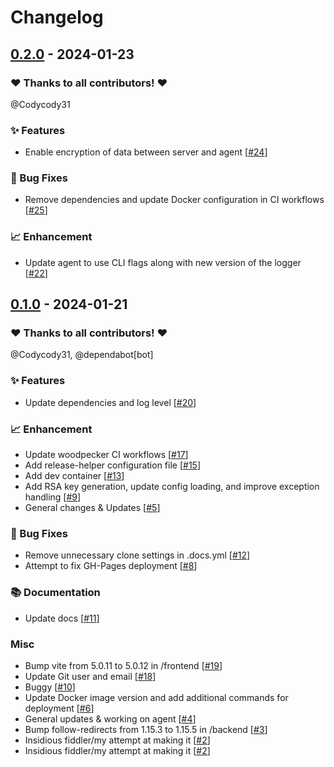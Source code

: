 # Changelog

## [0.2.0](https://github.com/VMGWARE/ContainerEchoes/releases/tag/0.2.0) - 2024-01-23

### ❤️ Thanks to all contributors! ❤️

@Codycody31

### ✨ Features

- Enable encryption of data between server and agent [[#24](https://github.com/VMGWARE/ContainerEchoes/pull/24)]

### 🐛 Bug Fixes

- Remove dependencies and update Docker configuration in CI workflows [[#25](https://github.com/VMGWARE/ContainerEchoes/pull/25)]

### 📈 Enhancement

- Update agent to use CLI flags along with new version of the logger [[#22](https://github.com/VMGWARE/ContainerEchoes/pull/22)]

## [0.1.0](https://github.com/VMGWARE/ContainerEchoes/releases/tag/0.1.0) - 2024-01-21

### ❤️ Thanks to all contributors! ❤️

@Codycody31, @dependabot[bot]

### ✨ Features

- Update dependencies and log level [[#20](https://github.com/VMGWARE/ContainerEchoes/pull/20)]

### 📈 Enhancement

- Update woodpecker CI workflows [[#17](https://github.com/VMGWARE/ContainerEchoes/pull/17)]
- Add release-helper configuration file [[#15](https://github.com/VMGWARE/ContainerEchoes/pull/15)]
- Add dev container [[#13](https://github.com/VMGWARE/ContainerEchoes/pull/13)]
- Add RSA key generation, update config loading, and improve exception handling [[#9](https://github.com/VMGWARE/ContainerEchoes/pull/9)]
- General changes & Updates [[#5](https://github.com/VMGWARE/ContainerEchoes/pull/5)]

### 🐛 Bug Fixes

- Remove unnecessary clone settings in .docs.yml [[#12](https://github.com/VMGWARE/ContainerEchoes/pull/12)]
- Attempt to fix GH-Pages deployment [[#8](https://github.com/VMGWARE/ContainerEchoes/pull/8)]

### 📚 Documentation

- Update docs [[#11](https://github.com/VMGWARE/ContainerEchoes/pull/11)]

### Misc

- Bump vite from 5.0.11 to 5.0.12 in /frontend [[#19](https://github.com/VMGWARE/ContainerEchoes/pull/19)]
- Update Git user and email [[#18](https://github.com/VMGWARE/ContainerEchoes/pull/18)]
- Buggy [[#10](https://github.com/VMGWARE/ContainerEchoes/pull/10)]
- Update Docker image version and add additional commands for deployment [[#6](https://github.com/VMGWARE/ContainerEchoes/pull/6)]
- General updates & working on agent [[#4](https://github.com/VMGWARE/ContainerEchoes/pull/4)]
- Bump follow-redirects from 1.15.3 to 1.15.5 in /backend [[#3](https://github.com/VMGWARE/ContainerEchoes/pull/3)]
- Insidious fiddler/my attempt at making it [[#2](https://github.com/VMGWARE/ContainerEchoes/pull/2)]
- Insidious fiddler/my attempt at making it [[#2](https://github.com/VMGWARE/ContainerEchoes/pull/2)]
